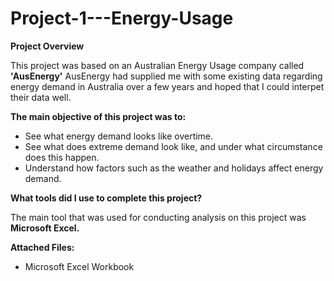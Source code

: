 # Project-1---Energy-Usage

**Project Overview**

This project was based on an Australian Energy Usage company called **'AusEnergy'**
AusEnergy had supplied me with some existing data regarding energy demand in Australia over a few years and hoped that I could interpet their data well.


**The main objective of this project was to:**
- See what energy demand looks like overtime.
- See what does extreme demand look like, and under what circumstance does this happen.
- Understand how factors such as the weather and holidays affect energy demand.

**What tools did I use to complete this project?**

The main tool that was used for conducting analysis on this project was **Microsoft Excel.**

**Attached Files:**
- Microsoft Excel Workbook
